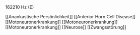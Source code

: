 162210 Hz (E)

[[Anankastische Persönlichkeit]]
[[Anterior Horn Cell Disease]]
[[Motoneuronerkrankung]]
[[Motoneuronerkrankung]]
[[Motoneuronerkrankung]]
[[Neurose]]
[[Zwangsstörung]]
